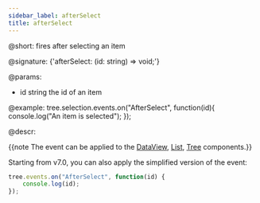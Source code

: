 ```yaml
---
sidebar_label: afterSelect
title: afterSelect
---          
```


@short: fires after selecting an item

@signature: {'afterSelect: (id: string) => void;'}

@params:
- id		string		the id of an item

@example:
tree.selection.events.on("AfterSelect", function(id){
    console.log("An item is selected");
});


@descr:

{{note The event can be applied to the [DataView](dataview/usage_selection.md), [List](list/usage_selection.md), [Tree](tree/usage_selection.md) components.}}

Starting from v7.0, you can also apply the simplified version of the event:

~~~js
tree.events.on("AfterSelect", function(id) {
    console.log(id);
});
~~~
